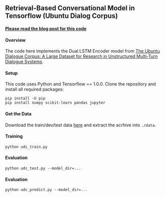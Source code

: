 ## Retrieval-Based Conversational Model in Tensorflow (Ubuntu Dialog Corpus)

#### [Please read the blog post for this code](http://www.wildml.com/2016/07/deep-learning-for-chatbots-2-retrieval-based-model-tensorflow)

#### Overview

The code here implements the Dual LSTM Encoder model from [The Ubuntu Dialogue Corpus: A Large Dataset for Research in Unstructured Multi-Turn Dialogue Systems](http://arxiv.org/abs/1506.08909).

#### Setup

This code uses Python and Tensorflow == 1.0.0. Clone the repository and install all required packages:

```
pip install -U pip
pip install numpy scikit-learn pandas jupyter
```

#### Get the Data


Download the train/dev/test data [here](https://drive.google.com/open?id=0B_bZck-ksdkpVEtVc1R6Y01HMWM) and extract the acrhive into `./data`.


#### Training

```
python udc_train.py
```


#### Evaluation

```
python udc_test.py --model_dir=...
```


#### Evaluation

```
python udc_predict.py --model_dir=...
```
